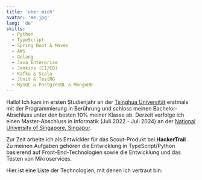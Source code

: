 ```yaml
---
title: 'über mich'
avatar: 'me.jpg'
lang: 'de'
skills:
  - Python
  - TypeScript
  - Spring Boot & Maven 
  - AWS
  - Golang
  - Java Enterprise
  - Jenkins (CI/CD)
  - Kafka & Scala
  - JUnit & TestNG
  - MySQL & PostgreSQL & MongoDB
---
```


Hallo! Ich kam im ersten Studienjahr an der [Tsinghua Universität](https://www.tsinghua.edu.cn/en/) erstmals mit der Programmierung in Berührung und schloss meinen Bachelor-Abschluss unter den besten 10% meiner Klasse ab. Derzeit verfolge ich einen Master-Abschluss in Informatik (Juli 2022 - Juli 2024) an der [National University of Singapore, Singapur](https://www.nus.edu.sg/).

Zur Zeit arbeite ich als Entwickler für das Scout-Produkt bei  **HackerTrail** . Zu meinen Aufgaben gehören die Entwicklung in TypeScript/Python basierend auf Front-End-Technologien sowie die Entwicklung und das Testen von Mikroservices.

Hier ist eine Liste der Technologien, mit denen ich vertraut bin:
